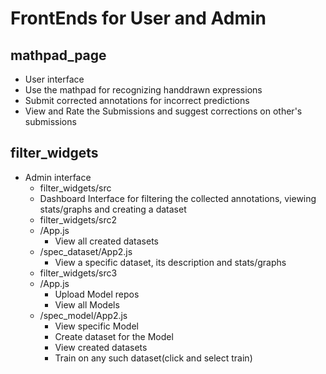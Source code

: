 # FrontEnds for User and Admin
## mathpad_page
- User interface
- Use the mathpad for recognizing handdrawn expressions
- Submit corrected annotations for incorrect predictions
- View and Rate the Submissions and suggest corrections on other's submissions

## filter_widgets
- Admin interface
  -  filter_widgets/src
    - Dashboard Interface for filtering the collected annotations, viewing stats/graphs and creating a dataset  
  -  filter_widgets/src2
    - /App.js
      - View all created datasets    
    - /spec_dataset/App2.js
      - View a specific dataset, its description and stats/graphs 
  -  filter_widgets/src3
    - /App.js
      - Upload Model repos
      - View all Models 
    - /spec_model/App2.js
      - View specific Model
      - Create dataset for the Model
      - View created datasets
      - Train on any such dataset(click and select train) 
